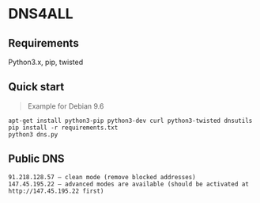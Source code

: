 # DNS4ALL
## Requirements
Python3.x, pip, twisted

## Quick start
> Example for Debian 9.6

    apt-get install python3-pip python3-dev curl python3-twisted dnsutils
    pip install -r requirements.txt
    python3 dns.py

## Public DNS
    91.218.128.57 — clean mode (remove blocked addresses)
    147.45.195.22 — advanced modes are available (should be activated at http://147.45.195.22 first)
    
